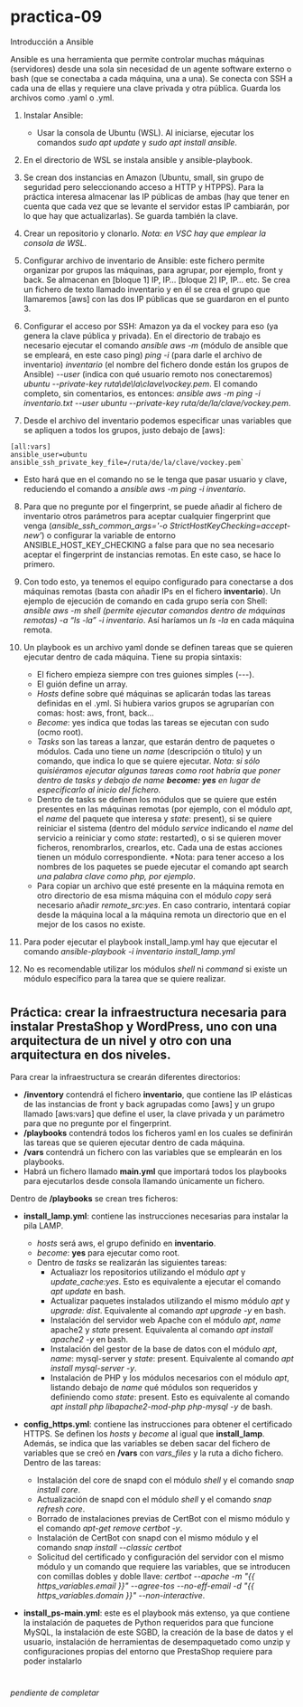 # practica-09
Introducción a Ansible

Ansible es una herramienta que permite controlar muchas máquinas (servidores) desde una sola sin necesidad de un agente software externo o bash (que se conectaba a cada máquina, una a una). Se conecta con SSH a cada una de ellas y requiere una clave privada y otra pública. Guarda los archivos como .yaml o .yml.

1.	Instalar Ansible:
    - Usar la consola de Ubuntu (WSL). Al iniciarse, ejecutar los comandos *sudo apt update* y *sudo apt install ansible*.
  
2.	En el directorio de WSL se instala ansible y ansible-playbook.

3.	Se crean dos instancias en Amazon (Ubuntu, small, sin grupo de seguridad pero seleccionando acceso a HTTP y HTPPS). Para la práctica interesa almacenar las IP públicas de ambas (hay que tener en cuenta que cada vez que se levante el servidor estas IP cambiarán, por lo que hay que actualizarlas). Se guarda también la clave.

4.	Crear un repositorio y clonarlo.
*Nota: en VSC hay que emplear la consola de WSL.*

5.	Configurar archivo de inventario de Ansible: este fichero permite organizar por grupos las máquinas, para agrupar, por ejemplo, front y back. Se almacenan en [bloque 1] IP, IP… [bloque 2] IP, IP… etc. Se crea un fichero de texto llamado inventario y en él se crea el grupo que llamaremos [aws] con las dos IP públicas que se guardaron en el punto 3.

6.	Configurar el acceso por SSH: Amazon ya da el vockey para eso (ya genera la clave pública y privada). En el directorio de trabajo es necesario ejecutar el comando *ansible aws -m* (módulo de ansible que se empleará, en este caso ping) *ping -i* (para darle el archivo de inventario) *inventario* (el nombre del fichero donde están los grupos de Ansible) *--user* (indica con qué usuario remoto nos conectaremos) *ubuntu --private-key ruta\de\la\clave\vockey.pem*. El comando completo, sin comentarios, es entonces: *ansible aws -m ping -i inventario.txt --user ubuntu --private-key ruta/de/la/clave/vockey.pem*.

7.	Desde el archivo del inventario podemos especificar unas variables que se apliquen a todos los grupos, justo debajo de [aws]: 

````
[all:vars] 
ansible_user=ubuntu 
ansible_ssh_private_key_file=/ruta/de/la/clave/vockey.pem`
````
- Esto hará que en el comando no se le tenga que pasar usuario y clave, reduciendo el comando a *ansible aws -m ping -i inventario*.

8.	Para que no pregunte por el fingerprint, se puede añadir al fichero de inventario otros parámetros para aceptar cualquier fingerprint que venga (*ansible_ssh_common_args='-o StrictHostKeyChecking=accept-new'*) o configurar la variable de entorno ANSIBLE_HOST_KEY_CHECKING a false para que no sea necesario aceptar el fingerprint de instancias remotas. En este caso, se hace lo primero.

9.	Con todo esto, ya tenemos el equipo configurado para conectarse a dos máquinas remotas (basta con añadir IPs en el fichero **inventario**). Un ejemplo de ejecución de comando en cada grupo sería con Shell: *ansible aws -m shell *(permite ejecutar comandos dentro de máquinas remotas)* -a “ls -la” -i inventario*. Así haríamos un *ls -la* en cada máquina remota.

10.	Un playbook es un archivo yaml donde se definen tareas que se quieren ejecutar dentro de cada máquina. Tiene su propia sintaxis:
    - El fichero empieza siempre con tres guiones simples (---).
    - El guión define un array.
    - *Hosts* define sobre qué máquinas se aplicarán todas las tareas definidas en el .yml. Si hubiera varios grupos se agruparían con comas: host: aws, front, back…
    - *Become*: yes indica que todas las tareas se ejecutan con sudo (ocmo root). 
    - *Tasks* son las tareas a lanzar, que estarán dentro de paquetes o módulos. Cada uno tiene un *name* (descripción o título) y un comando, que indica lo que se quiere ejecutar. *Nota: si sólo quisiéramos ejecutar algunas tareas como root habría que poner dentro de tasks y debajo de name **become: yes** en lugar de especificarlo al inicio del fichero.*
    - Dentro de tasks se definen los módulos que se quiere que estén presentes en las máquinas remotas (por ejemplo, con el módulo *apt*, el *name* del paquete que interesa y *state*: present), si se quiere reiniciar el sistema (dentro del módulo *service* indicando el *name* del servicio a reiniciar y como *state*: restarted), o si se quieren mover ficheros, renombrarlos, crearlos, etc. Cada una de estas acciones tienen un módulo correspondiente. *Nota: para tener acceso a los nombres de los paquetes se puede ejecutar el comando apt search *una palabra clave como php, por ejemplo*.
    - Para copiar un archivo que esté presente en la máquina remota en otro directorio de esa misma máquina con el módulo *copy* será necesario añadir *remote_src:yes*. En caso contrario, intentará copiar desde la máquina local a la máquina remota un directorio que en el mejor de los casos no existe.
    
11.	Para poder ejecutar el playbook install_lamp.yml hay que ejecutar el comando *ansible-playbook -i inventario install_lamp.yml*
12. No es recomendable utilizar los módulos *shell* ni *command* si existe un módulo específico para la tarea que se quiere realizar.

#
## Práctica: crear la infraestructura necesaria para instalar PrestaShop y WordPress, uno con una arquitectura de un nivel y otro con una arquitectura en dos niveles.

Para crear la infraestructura se crearán diferentes directorios: 
- **/inventory** contendrá el fichero **inventario**, que contiene las IP elásticas de las instancias de front y back agrupadas como [aws] y un grupo llamado [aws:vars] que define el user, la clave privada y un parámetro para que no pregunte por el fingerprint.
- **/playbooks** contendrá todos los ficheros yaml en los cuales se definirán las tareas que se quieren ejecutar dentro de cada máquina.
- **/vars** contendrá un fichero con las variables que se emplearán en los playbooks.
- Habrá un fichero llamado **main.yml** que importará todos los playbooks para ejecutarlos desde consola llamando únicamente un fichero.

Dentro de **/playbooks** se crean tres ficheros:
- **install_lamp.yml**: contiene las instrucciones necesarias para instalar la pila LAMP. 
  - *hosts* será aws, el grupo definido en **inventario**.
  - *become*: **yes** para ejecutar como root.
  - Dentro de *tasks* se realizarán las siguientes tareas:
    - Actualiazr los repositorios utilizando el módulo *apt* y *update_cache:yes*. Esto es equivalente a ejecutar el comando *apt update* en bash.
    - Actualizar paquetes instalados utilizando el mismo módulo *apt* y *upgrade: dist*. Equivalente al comando *apt upgrade -y* en bash.
    - Instalación del servidor web Apache con el módulo *apt*, *name* apache2 y *state* present. Equivalenta al comando *apt install apache2 -y* en bash.
    - Instalación del gestor de la base de datos con el módulo *apt*, *name*: mysql-server y *state*: present. Equivalente al comando *apt install mysql-server -y*.
    - Instalación de PHP y los módulos necesarios con el módulo *apt*, listando debajo de *name* qué módulos son requeridos y definiendo como *state*: present. Esto es equivalente al comando *apt install php libapache2-mod-php php-mysql -y* de bash.
    
- **config_https.yml**: contiene las instrucciones para obtener el certificado HTTPS. Se definen los *hosts* y *become* al igual que **install_lamp**. Además, se indica que las variables se deben sacar del fichero de variables que se creó en **/vars** con *vars_files* y la ruta a dicho fichero. Dentro de las tareas:
  - Instalación del core de snapd con el módulo *shell* y el comando *snap install core*. 
  - Actualización de snapd con el módulo *shell* y el comando *snap refresh core*.
  - Borrado de instalaciones previas de CertBot con el mismo módulo y el comando *apt-get remove certbot -y*.
  - Instalación de CertBot con snapd con el mismo módulo y el comando *snap install --classic certbot*
  - Solicitud del certificado y configuración del servidor con el mismo módulo y un comando que requiere las variables, que se introducen con comillas dobles y doble llave: *certbot --apache -m "{{ https_variables.email }}" --agree-tos --no-eff-email -d "{{ https_variables.domain }}" --non-interactive*.

- **install_ps-main.yml**: este es el playbook más extenso, ya que contiene la instalación de paquetes de Python requeridos para que funcione MySQL, la instalación de este SGBD, la creación de la base de datos y el usuario, instalación de herramientas de desempaquetado como unzip y configuraciones propias del entorno que PrestaShop requiere para poder instalarlo

# 
*pendiente de completar*

